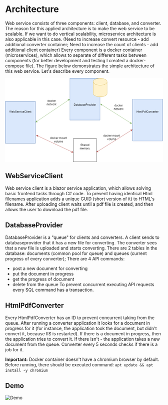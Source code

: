 # Architecture 
Web service consists of three components: client, database, and converter. The reason for this applied architecture is to make the web service to be scalable.
If we want to do vertical scalability, microservice architecture is also applicable in this case.
(Need to increase convert resource - add additional converter container; Need to increase the count of clients - add additional client container)
Every component is a docker container (microservices), which allows to separate of different tasks between components (for better development and testing I created a docker-compose file).
The figure below demonstrates the simple architecture of this web service. Let's describe every component.

![Architecture](ReadmeFiles/docker.png)

## WebServiceClient
Web service client is a blazor service application, which allows solving basic frontend tasks through C# code.
To prevent having identical Html filenames application adds a unique GUID (short version of it) to HTML's filename. After uploading client waits until a pdf file is created, and then allows the user to download the pdf file.

## DatabaseProvider
DatabaseProvider is a "queue" for clients and converters. A client sends to databaseprovider that it has a new file for converting. The converter sees that a new file is uploaded and starts converting.
There are 2 tables in the database: documents (common pool for queue) and queues (current progress of every converter);
There are 4 API commands:
- post a new document for converting
- put the document in progress
- get the progress of document
- delete from the queue
To prevent concurrent executing API requests every SQL command has a transaction.

## HtmlPdfConverter
Every HtmlPdfConverter has an ID to prevent concurrent taking from the queue. After running a converter application it looks for a document in progress for it 
(for instance, the application took the document, but didn't convert it, because IIS is restarted). If there is a document in progress, then the application tries to convert it.
If there isn't - the application takes a new document from the queue. Converter every 5 seconds checks if there is a job for it.

**Important:** Docker container doesn't have a chromium browser by default. Before running, there should be executed command:
`apt update && apt install -y chromium`

## Demo
![Demo](ReadmeFiles/Demo.gif)